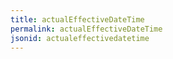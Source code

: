 ```yaml
---
title: actualEffectiveDateTime
permalink: actualEffectiveDateTime
jsonid: actualeffectivedatetime
---
```

